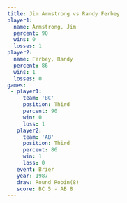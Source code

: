 ```yaml
---
title: Jim Armstrong vs Randy Ferbey
player1:              
  name: Armstrong, Jim
  percent: 90         
  wins: 0             
  losses: 1           
player2:              
  name: Ferbey, Randy 
  percent: 86         
  wins: 1             
  losses: 0           
games:
 - player1:         
     team: 'BC'     
     position: Third
     percent: 90    
     win: 0         
     loss: 1        
   player2:         
     team: 'AB'     
     position: Third
     percent: 86    
     win: 1         
     loss: 0        
   event: Brier        
   year: 1987          
   draw: Round Robin(8)
   score: BC 5 - AB 8  
---
```

